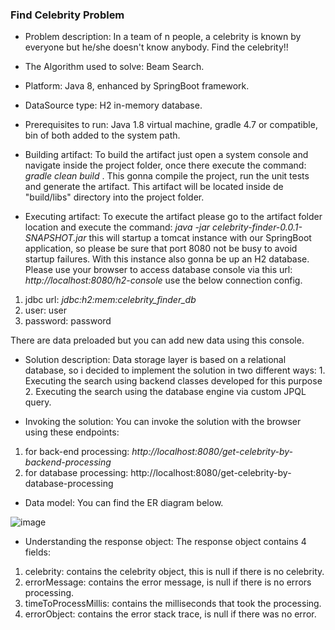 ### **Find Celebrity Problem**

- Problem description:
In a team of n people, a celebrity is known by everyone but he/she doesn't know anybody. Find the celebrity!!

- The Algorithm used to solve: Beam Search.

- Platform: Java 8, enhanced by SpringBoot framework.

- DataSource type: H2 in-memory database.

- Prerequisites to run:
Java 1.8 virtual machine, gradle 4.7 or compatible, bin of both added to the system path.

- Building artifact: 
To build the artifact just open a system console and navigate inside the project folder, once there execute the command: *gradle clean build*  . This gonna compile the project, run the unit tests and generate the artifact. This artifact will be located inside de "build/libs" directory into the project folder.

- Executing artifact:
To execute the artifact please go to the artifact folder location and execute the command: *java -jar celebrity-finder-0.0.1-SNAPSHOT.jar* this will startup a tomcat instance with our SpringBoot application, so please be sure that port 8080 not be busy to avoid startup failures. With this instance also gonna be up an H2 database. Please use your browser to access database console via this url: *http://localhost:8080/h2-console* use the below connection config.
1. jdbc url: *jdbc:h2:mem:celebrity_finder_db* 
2. user: user
3. password: password

There are data preloaded but you can add new data using this console.

- Solution description: 
Data storage layer is based on a relational database, so i decided to implement the solution in two different ways: 1. Executing the search using backend classes developed for this purpose 2. Executing the search using the database engine via custom JPQL query.

- Invoking the solution:
You can invoke the solution with the browser using these endpoints:

1. for back-end processing: *http://localhost:8080/get-celebrity-by-backend-processing*
2. for database processing: http://localhost:8080/get-celebrity-by-database-processing

- Data model:
You can find the ER diagram below.


![image](https://user-images.githubusercontent.com/12778024/61179057-592dfa00-a5c0-11e9-99d6-62e3e861b0cc.png)

- Understanding the response object:
The response object contains 4 fields:
1. celebrity: contains the celebrity object, this is null if there is no celebrity.
2. errorMessage: contains the error message, is null if there is no errors processing.
3. timeToProcessMillis: contains the milliseconds that took the processing. 
4. errorObject: contains the error stack trace, is null if there was no error.
